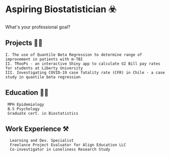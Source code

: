 # Aspiring Biostatistician ☣️
What's your professional goal?

## Projects 👨‍💼
    I. The use of Quantile Beta Regression to determine range of improvement in patients with m-TBI
    II. TRooPs - an interactive Shiny app to calculate GI Bill pay rates for students at Liberty University
    III. Investigating COVID-19 case fatality rate (CFR) in Chile - a case study in quantile beta regression
      
## Education 👨‍🎓
     MPH Epidemiology
     B.S Psychology
     Graduate cert. in Biostatistics

      
## Work Experience ⚒️
      Learning and Dev. Specialist
      Freelance Project Evaluator for Align Education LLC
      Co-investigator in Loneliness Research Study

